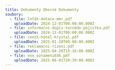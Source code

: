 ```yaml
---
title: Dokumenty Obecné Dokumenty
soubory:
  - file: leták-dotace-mmr.pdf
    uploadDate: 2024-12-01T00:00:00.000Z
  - file: informační-dopis-tornádo-pojistka.pdf
    uploadDate: 2024-12-01T00:00:00.000Z
  - file: ceník-hotel-krystal.pdf
    uploadDate: 2025-01-20T00:00:00.000Z
  - file: reklamacni-rizeni.pdf
    uploadDate: 2025-04-26T15:16:00.000Z
  - file: eon_oznameni036.pdf
    uploadDate: 2025-06-01T20:39:00.000Z
---
```

